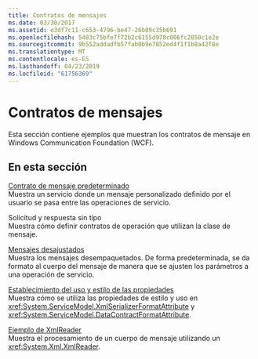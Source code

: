 ```yaml
---
title: Contratos de mensajes
ms.date: 03/30/2017
ms.assetid: e3df7c11-c653-4796-be47-26b09c35b691
ms.openlocfilehash: 5483c75bfe7f72b2c6155d978c006fc2050c1e2e
ms.sourcegitcommit: 9b552addadfb57fab0b9e7852ed4f1f1b8a42f8e
ms.translationtype: MT
ms.contentlocale: es-ES
ms.lasthandoff: 04/23/2019
ms.locfileid: "61756369"
---
```

# <a name="message-contracts"></a>Contratos de mensajes
Esta sección contiene ejemplos que muestran los contratos de mensaje en Windows Communication Foundation (WCF).  
  
## <a name="in-this-section"></a>En esta sección  
 [Contrato de mensaje predeterminado](../../../../docs/framework/wcf/samples/default-message-contract.md)  
 Muestra un servicio donde un mensaje personalizado definido por el usuario se pasa entre las operaciones de servicio.  
  
 Solicitud y respuesta sin tipo  
 Muestra cómo definir contratos de operación que utilizan la clase de mensaje.  
  
 [Mensajes desajustados](../../../../docs/framework/wcf/samples/unwrapped-messages.md)  
 Muestra los mensajes desempaquetados. De forma predeterminada, se da formato al cuerpo del mensaje de manera que se ajusten los parámetros a una operación de servicio.  
  
 [Establecimiento del uso y estilo de las propiedades](../../../../docs/framework/wcf/samples/setting-the-use-and-style-properties.md)  
 Muestra cómo se utiliza las propiedades de estilo y uso en <xref:System.ServiceModel.XmlSerializerFormatAttribute> y <xref:System.ServiceModel.DataContractFormatAttribute>.  
  
 [Ejemplo de XmlReader](../../../../docs/framework/wcf/samples/xmlreader-sample.md)  
 Muestra el procesamiento de un cuerpo de mensaje utilizando un <xref:System.Xml.XmlReader>.
